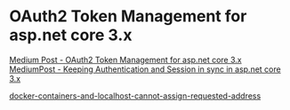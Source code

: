 # OAuth2 Token Management for asp.net core 3.x  

[Medium Post - OAuth2 Token Management for asp.net core 3.x](https://medium.com/@ghstahl/oauth2-token-management-for-asp-net-core-3-x-fdb59ebac7b4?sk=70f38322f4dbeb09cd136969b47e9a6a)  
[MediumPost - Keeping Authentication and Session in sync in asp.net core 3.x](https://medium.com/@ghstahl/keeping-authentication-and-session-in-sync-in-asp-net-core-3-x-b9b60e8e4783?source=friends_link&sk=8f18b7f6f7d25a5b2da80a4d8408437c)  


[docker-containers-and-localhost-cannot-assign-requested-address](https://medium.com/it-dead-inside/docker-containers-and-localhost-cannot-assign-requested-address-6ac7bc0d042b)
